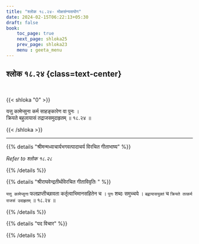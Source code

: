 ```yaml
---
title: "श्लोक १८.२४- मोक्षसंन्यसयोग"
date: 2024-02-15T06:22:13+05:30
draft: false
book:
    toc_page: true
    next_page: shloka25
    prev_page: shloka23
    menu : geeta_menu
---
```




## श्लोक १८.२४ {class=text-center}

<br/>

{{< shloka  "0"  >}}

यत्तु कामेप्सुना कर्म साहङ्कारेण वा पुनः ।  
क्रियते बहुलायासं तद्राजसमुदाहृतम् ॥ १८.२४ ॥

{{< /shloka >}}

---

{{% details "श्रीमन्मध्वाचार्यभगवत्पादाचर्य विरचित  गीताभाष्य" %}}

*Refer to श्लोक १८.२८*

{{% /details %}}


{{% details "श्रीराघवेन्द्रतीर्थविरचित गीताविवृतिः " %}}

`यत्तु कामेप्सुना` फलप्राप्तीच्छावता कर्तृत्वाभिमानसहितेन च । `पुनः` शब्दः 
समुच्चये । `बह्वायासयुक्तं` च `क्रियते तत्कर्म राजसं उदाहृतम्‌` ॥ १८.२४ ॥

{{% /details %}}


{{% details "पद विचार" %}}


{{% /details %}}
